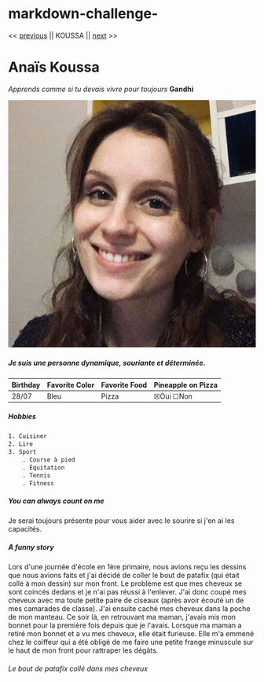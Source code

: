 # markdown-challenge-

<< [previous](https://github.com/TanguyIglesias/personal-intro/blob/master/README.md) || KOUSSA || [next](https://github.com/MariyaMaki/markdown-challenge/blob/main/README.md) >>

# Anaïs Koussa #

*Apprends comme si tu devais vivre pour toujours* **Gandhi**

![photo](photo.jpg)



##### Je suis une personne dynamique, souriante et déterminée. #####

Birthday | Favorite Color | Favorite Food | Pineapple on Pizza
---------|---------------|----------------|-------------------
28/07    |      Bleu     |      Pizza     | &#9746;Oui &#9744;Non


##### Hobbies #####
    1. Cuisiner
    2. Lire 
    3. Sport 
        . Course à pied 
        . Équitation 
        . Tennis
        . Fitness

##### You can always count on me #####
Je serai toujours présente pour vous aider avec le sourire si j'en ai les capacités.

##### A funny story #####
Lors d'une journée d'école en 1ère primaire, nous avions reçu les dessins que nous avions faits et j'ai décidé de coller le bout de patafix (qui était collé à mon dessin) sur mon front. Le problème est que mes cheveux se sont coincés dedans et je n'ai pas réussi à l'enlever. J'ai donc coupé mes cheveux avec ma toute petite paire de ciseaux (après avoir écouté un de mes camarades de classe). J'ai ensuite caché mes cheveux dans la poche de mon manteau. Ce soir là, en retrouvant ma maman, j'avais mis mon bonnet pour la première fois depuis que je l'avais. Lorsque ma maman a retiré mon bonnet et a vu mes cheveux, elle était furieuse. Elle m'a emmené chez le coiffeur qui a été obligé de me faire une petite frange minuscule sur le haut de mon front pour rattraper les dégâts. 
###### Le bout de patafix collé dans mes cheveux  ######


        

        





